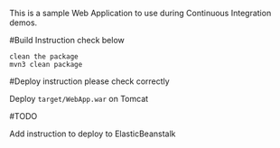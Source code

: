 This is a sample Web Application to use during Continuous Integration demos.

#Build Instruction check below




```
clean the package
mvn3 clean package
```



#Deploy instruction please check correctly



Deploy ```target/WebApp.war``` on Tomcat
 
#TODO
 
Add instruction to deploy to ElasticBeanstalk
